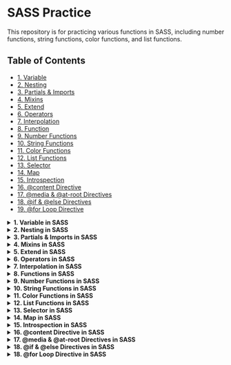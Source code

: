 # SASS Practice

This repository is for practicing various functions in SASS, including number functions, string functions, color functions, and list functions.

## Table of Contents

- [1. Variable](#variable)
- [2. Nesting](#nesting)
- [3. Partials & Imports](#partialsImports)
- [4. Mixins](#mixins)
- [5. Extend](#extend)
- [6. Operators](#operators)
- [7. Interpolation](#interpolation)
- [8. Function](#function)
- [9. Number Functions](#numberFunctions)
- [10. String Functions](#stringFunctions)
- [11. Color Functions](#colorFunctions)
- [12. List Functions](#listFunctions)
- [13. Selector](#selector)
- [14. Map ](#map)
- [15. Introspection](#introspection)
- [16. @content Directive](#contentDirective)
- [17. @media & @at-root Directives](#mediaAtRootDirective)
- [18. @if & @else Directives](#ifElseDirective)
- [19. @for Loop Directive](#forLoopDirective)

<details id="variable">
  <summary ><strong>1. Variable in SASS</strong></summary>

```scss
$primary: #3498db;
$text: #333;

button {
  background: $primary;
  color: $text;
}
```

</details>

<details id="nesting">
  <summary><strong>2. Nesting in SASS</strong></summary>

```scss
.container {
  width: 100%;
  padding: 20px;

  .header {
    font-size: 24px;
    color: #333;
  }

  .content {
    margin-top: 10px;
    font-size: 16px;

    p {
      color: #666;
    }
  }
}
```

</details>

<details id="partialsImports">
  <summary><strong>3. Partials & Imports in SASS</strong></summary>

```scss
// _variables.scss
$primary-color: #3498db;
$secondary-color: #2ecc71;
```

```scss
// styles.scss
@import "variables";

body {
  background-color: $primary-color;
}

.button {
  background-color: $secondary-color;
}
```

</details>

<details id="mixins">
  <summary><strong>4. Mixins in SASS</strong></summary>

```scss
// Mixin definition
@mixin button-styles($bg-color, $text-color) {
  background-color: $bg-color;
  color: $text-color;
  padding: 10px 20px;
  border-radius: 5px;
  border: none;
  font-size: 16px;

  &:hover {
    opacity: 0.8;
  }
}

// Using the mixin
.button-primary {
  @include button-styles(#3498db, white);
}

.button-secondary {
  @include button-styles(#2ecc71, white);
}
```

</details>

<details id="extend">
  <summary><strong>5. Extend in SASS</strong></summary>

```scss
// Base styles
.button {
  padding: 10px 20px;
  border-radius: 5px;
  border: none;
  font-size: 16px;
}

// Extend the base styles
.button-primary {
  @extend .button;
  background-color: #3498db;
  color: white;
}

.button-secondary {
  @extend .button;
  background-color: #2ecc71;
  color: white;
}
```

</details>

<details id="operators">
  <summary><strong>6. Operators in SASS</strong></summary>

```scss
// ===================== Arithmetic Operators =====================

// Addition (+)
$a: 5;
$b: 10;
$add: $a + $b; // Adds $a and $b, result = 15

// Subtraction (-)
$subtract: $b - $a; // Subtracts $a from $b, result = 5

// Multiplication (*)
$multiply: $a * 2; // Multiplies $a by 2, result = 10

// Division (/)
$divide: $b / $a; // Divides $b by $a, result = 2

// Modulus (%)
$modulus: $b % $a; // Divides $b by $a and returns the remainder, result = 0

// ===================== Comparison Operators =====================

// Equal to (==)
$is_equal: $a == $b; // Checks if $a is equal to $b, result = false

// Not equal to (!=)
$is_not_equal: $a != $b; // Checks if $a is not equal to $b, result = true

// Greater than (>)
$is_greater: $b > $a; // Checks if $b is greater than $a, result = true

// Less than (<)
$is_lesser: $a < $b; // Checks if $a is less than $b, result = true

// Greater than or equal to (>=)
$is_greater_or_equal: $b >= $a; // Checks if $b is greater than or equal to $a, result = true

// Less than or equal to (<=)
$is_lesser_or_equal: $a <= $b; // Checks if $a is less than or equal to $b, result = true

// ===================== Boolean Operators =====================

// AND (and)
$is_true: true and false; // Checks if both expressions are true, result = false

// OR (or)
$is_false: false or true; // Checks if at least one expression is true, result = true

// NOT (not)
$is_not_true: not true; // Inverts the boolean value of true, result = false

// ===================== String Operators =====================

// String Concatenation (+)
$string1: "Hello, ";
$string2: "world!";
$string_concat: $string1 + $string2; // Concatenates $string1 and $string2, result = "Hello, world!"

// ===================== Unary Operators =====================

// Negation (-)
$negate: -$a; // Negates the value of $a, result = -5

// ===================== List Operators =====================

// Join Lists (+)
$list1: 10px, 20px, 30px;
$list2: 40px, 50px;
$list_joined: $list1 + $list2; // Joins two lists, result = 10px, 20px, 30px, 40px, 50px

// List Separator (,)
$list: 10px, 20px, 30px; // Creates a list of values

// ===================== Example Output =====================

// Displaying results in a comment or for debugging purposes
// You can use these variables in your styles or debugging to see the results
// You could write the results to the console in a CSS rule if necessary:

.debug {
  content: "Addition result: #{$add}"; // Will output: "Addition result: 15"
  content: "Subtraction result: #{$subtract}"; // Will output: "Subtraction result: 5"
  content: "Multiplication result: #{$multiply}"; // Will output: "Multiplication result: 10"
  content: "Division result: #{$divide}"; // Will output: "Division result: 2"
  content: "Modulus result: #{$modulus}"; // Will output: "Modulus result: 0"
  content: "String Concatenation: #{$string_concat}"; // Will output: "String Concatenation: Hello, world!"
}
```

</details>

<details id="interpolation">
  <summary><strong>7. Interpolation in SASS</strong></summary>

```scss
// Mixin to set margin for a specific position (top, right, bottom, left)
@mixin margin($pistion, $unit) {
  margin-#{$pistion}: #{$unit}; // Dynamically set margin for the specified side
}

// Using the mixin to apply margin to different sides dynamically
.box1 {
  @include margin(top, 10px); // Apply margin-top: 10px
}

.box2 {
  @include margin(right, 15px); // Apply margin-right: 15px
}

.box3 {
  @include margin(bottom, 20px); // Apply margin-bottom: 20px
}

.box4 {
  @include margin(left, 25px); // Apply margin-left: 25px
}
```

</details>

<details id="function">
  <summary><strong>8. Functions in SASS</strong></summary>

```scss
// Function to calculate padding based on screen width
@function dynamic-padding($base-padding) {
  $viewport-width: 100vw; // 100% of viewport width
  $padding: $base-padding * ($viewport-width / 1000); // Scale padding with screen size (e.g., 1000px base)
  @return $padding;
}

// Applying dynamic padding to elements
.container {
  padding: dynamic-padding(20); // Will scale the padding based on screen size
}

.box {
  padding: dynamic-padding(10); // Smaller padding for the box
}
```

</details>

<details id="numberFunctions">
  <summary><strong>9. Number Functions in SASS</strong></summary>

```scss
// ===== Number Functions in SASS =====
padding: ceil(5.9);
padding: floor(2.9);
padding: round(2.4);
padding: max(1px, 4px);
padding: min(2px, 4px);
padding: percentage(0.76);
padding: comparable(11cm, 44mm);
padding: random(10px);
padding: unit(10rem);
padding: unitless(10);
```

</details>

<details id="stringFunctions"> 
<summary><strong>10. String Functions in SASS</strong></summary>

```scss
// ===== String Functions in SASS =====
font-family: quote(Poppins);
font-family: unquote("Poppins");
font-family: to-upper-case("Poppins");
font-family: to-lower-case("POPPINS");
font-family: str-length("POPPINS");
font-family: str-index("Helvitica Neue", "Neue");
font-family: str-insert("Helvitica Neue", " Mono", 15);
font-family: str-slice("Helvitica Neue", 11);
font-family: unique-id();
```

</details>

<details id="colorFunctions">
 <summary><strong>11. Color Functions in SASS</strong></summary>

```scss
// ===== Color Functions in SASS =====
background-color: $card-bg;
background-color: darken($card_white_bg, 10);
background-color: lighten($primary-color, 34);
background-color: adjust-hue($primary-color, 355);
background-color: saturate($primary-color, 100);
background-color: desaturate($primary-color, 90);
background-color: mix($primary-color, blue, 50);
background-color: transparentize($primary-color, 0.8);
```

</details>

<details id="listFunctions">
 <summary><strong>12. List Functions in SASS</strong></summary>

```scss
// ===== List Functions in SASS =====
$list: [10px 20px 30px 40px];
$list2: 50px, 60px, 70px, 80px;
padding: length($list);
padding: nth($list, 3);
padding: set-nth($list, 2, 23rem);
padding: join($list, $list2, comma);
padding: append($list, 11px, comma);
padding: zip($list, $list2);
padding: index($list, 300px);
padding: list-separator($list2);
padding: is-bracketed($list2);
```

</details>

<details id="selector">
  <summary><strong>13. Selector  in SASS</strong></summary>

```scss
// ===== selectors in sass =====
$selector: selector-nest("ul", "li"); // "ul li"
$selector: selector-append(".acb,", "_active"); // ".acb_active"
$selector: selector-replace("a.abc.extra", ".extra", ".sohan"); // "a.abc.sohan"
$selector: is-superselector("a", "nav a"); // true
$selector: simple-selectors("a.sohan"); // ["a", ".sohan"]
$selector: selector-unify("a.active", "a.deactive"); // "a"
$selector: selector-extend(
  "a.active",
  "a",
  "deactive"
); // "a.active, a.deactive"

#{$selector} {
  width: 10px;
}
```

</details>

<details id="map">
  <summary><strong>14. Map in SASS</strong></summary>

```scss
// ===== map in sass =====
$font-weight: (
  "thin": 100,
  "light": 300,
  "regular": 400,
  "medium": 500,
  "bold": 700,
  "black": 900,
);
$light_weight: (
  "thin": 100,
  "light": 300,
  "regular": 400,
  "medium": 500,
  "bold": 700,
  "black": 900,
);
$bold_weight: (
  "medium": 500,
  "bold": 700,
  "black": 900,
);

$map_merge: map-merge($light_weight, $bold_weight); // Merges both maps
$map_mr: map-remove(
  $light_weight,
  "bold"
); // Removes "bold" key from $light_weight

.test {
  font-weight: map-get(
    $font-weight,
    "thine"
  ); // null (incorrect key, should be "thin")
  font-weight: map-keys(
    $font-weight
  ); // ("thin", "light", "regular", "medium", "bold", "black")
  font-weight: map-values($font-weight); // (100, 300, 400, 500, 700, 900)
  font-weight: map-has-key($light_weight, "thin"); // true
}
```

</details>

<details id="introspection">
  <summary><strong>15. Introspection  in SASS</strong></summary>

```scss
$cha: "Arial";
$list: 10px 33px 55px;
$map: (
  "regular": 400,
  "medium": 500,
);
$num: 22px;

@mixin border_radius($radius) {
  border-radius: $radius;
}

@function adds($a, $b) {
  @return $a + $b;
}

.test {
  padding: variable-exists(num); // true (local scope variable $num exists)
  padding: global-variable-exists(
    num
  ); // true (global scope variable $num exists)
  padding: mixin-exists(
    border_radiuss
  ); // false (typo in mixin name, should be border_radius)
  padding: function-exists(adds); // true (function 'adds' exists)
  padding: type-of(map); // "map" (returns the type of $map)
  padding: inspect(num); // 22px (inspects and returns the value of $num)
}
```

</details>

<details id="contentDirective">
  <summary><strong>16. @content Directive  in SASS</strong></summary>

```scss
// use case 1
@mixin border_radius($radius) {
  --webkit-border-radius: $radius;
  --moz-border-radius: $radius;
  border-radius: $radius;
  @content;
}

.abc {
  @include border_radius(10px) {
    border-style: solid;
  }
}

// use case 2
@mixin test {
  #menu {
    @content;
  }
}
@include test {
  .block {
    color: green;
  }
}

// use case 3
@mixin hover {
  &:hover {
    @content;
  }
}
.button {
  border: 1px solid black;
  @include hover {
    border-width: 2px;
  }
}

body {
  background-color: grey;
}

// mixin media
@mixin media($breakpoint) {
  @media screen and (max-width: $breakpoint) {
    @content;
  }
}

@include media(1300px) {
  body {
    background-color: red;
  }
}

@include media(1000px) {
  body {
    background-color: green;
  }
}

@include media(800px) {
  body {
    background-color: blue;
  }
}
```

</details>

<details id="mediaAtRootDirective">
  <summary><strong>17.  @media & @at-root Directives  in SASS</strong></summary>

```scss
// ===== @media & @at-root Directives in sass =====

// use case 1
.container {
  width: 1100px;
  margin: 0px auto;

  @media screen and (max-width: 1150px) {
    width: 900px; // Applies at screen ≤ 1150px
  }
  @media screen and (max-width: 950px) {
    width: 700px; // Applies at screen ≤ 950px
  }
}

// use case 2
.item {
  color: red;

  @at-root {
    .item-wrapper {
      color: green; // Moved to root level (not nested inside .item)
      img {
        width: 100%;
        object-fit: cover;
      }
    }
  }

  .item-child {
    background-color: chartreuse; // Remains nested inside .item
  }
}

// use case 3
@media print {
  .container {
    font-size: 12px; // Scoped inside @media print
    color: green;

    @at-root (without: media) {
      font-size: 14px; // Pulled out of the @media print
      color: black; // These rules will be outside the print media query
    }
  }
}
```

</details>

<details id="ifElseDirective">
  <summary><strong>18. @if & @else Directives  in SASS</strong></summary>

```scss
@mixin box($value) {
  @if $value == "dark" {
    background-color: black;
    color: white;
  } @else if $value == "light" {
    background-color: lightgray;
    color: black;
  }
}

.mybox {
  @include box("dark");
  padding: 20px;
  margin: 100px;
  width: 200px;
  font-family: Arial, Helvetica, sans-serif;
}
```

</details>

<details id="forLoopDirective">
  <summary><strong>18. @for Loop Directive in SASS</strong></summary>

```scss
@for $i from 1 through 6 {
  .color_bar_#{$i} {
    width: 50px * $i;
    padding: 20px;
    background-color: darken(pink, $i * 9%);
    margin: 10px;
  }
}
```

</details>
